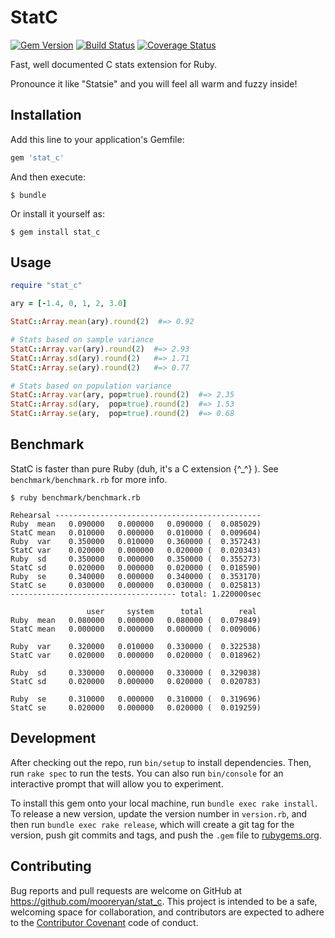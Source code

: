 # StatC

[![Gem Version](https://badge.fury.io/rb/stat_c.svg)](https://badge.fury.io/rb/stat_c) [![Build Status](https://travis-ci.org/mooreryan/stat_c.svg?branch=master)](https://travis-ci.org/mooreryan/stat_c) [![Coverage Status](https://coveralls.io/repos/github/mooreryan/stat_c/badge.svg?branch=master)](https://coveralls.io/github/mooreryan/stat_c?branch=master)

Fast, well documented C stats extension for Ruby.

Pronounce it like "Statsie" and you will feel all warm and fuzzy inside!

## Installation

Add this line to your application's Gemfile:

```ruby
gem 'stat_c'
```

And then execute:

    $ bundle

Or install it yourself as:

    $ gem install stat_c

## Usage

```ruby
require "stat_c"

ary = [-1.4, 0, 1, 2, 3.0]

StatC::Array.mean(ary).round(2)  #=> 0.92

# Stats based on sample variance
StatC::Array.var(ary).round(2)  #=> 2.93
StatC::Array.sd(ary).round(2)   #=> 1.71
StatC::Array.se(ary).round(2)   #=> 0.77

# Stats based on population variance
StatC::Array.var(ary, pop=true).round(2)  #=> 2.35
StatC::Array.sd(ary,  pop=true).round(2)  #=> 1.53
StatC::Array.se(ary,  pop=true).round(2)  #=> 0.68
```

## Benchmark ##

StatC is faster than pure Ruby (duh, it's a C extension {^_^} ). See `benchmark/benchmark.rb` for more info.

    $ ruby benchmark/benchmark.rb

    Rehearsal ----------------------------------------------
    Ruby  mean   0.090000   0.000000   0.090000 (  0.085029)
    StatC mean   0.010000   0.000000   0.010000 (  0.009604)
    Ruby  var    0.350000   0.010000   0.360000 (  0.357243)
    StatC var    0.020000   0.000000   0.020000 (  0.020343)
    Ruby  sd     0.350000   0.000000   0.350000 (  0.355273)
    StatC sd     0.020000   0.000000   0.020000 (  0.018590)
    Ruby  se     0.340000   0.000000   0.340000 (  0.353170)
    StatC se     0.030000   0.000000   0.030000 (  0.025813)
    ------------------------------------- total: 1.220000sec

                     user     system      total        real
    Ruby  mean   0.080000   0.000000   0.080000 (  0.079849)
    StatC mean   0.000000   0.000000   0.000000 (  0.009006)

    Ruby  var    0.320000   0.010000   0.330000 (  0.322538)
    StatC var    0.020000   0.000000   0.020000 (  0.018962)

    Ruby  sd     0.330000   0.000000   0.330000 (  0.329038)
    StatC sd     0.020000   0.000000   0.020000 (  0.020783)

    Ruby  se     0.310000   0.000000   0.310000 (  0.319696)
    StatC se     0.020000   0.000000   0.020000 (  0.019259)

## Development

After checking out the repo, run `bin/setup` to install dependencies. Then, run `rake spec` to run the tests. You can also run `bin/console` for an interactive prompt that will allow you to experiment.

To install this gem onto your local machine, run `bundle exec rake install`. To release a new version, update the version number in `version.rb`, and then run `bundle exec rake release`, which will create a git tag for the version, push git commits and tags, and push the `.gem` file to [rubygems.org](https://rubygems.org).

## Contributing

Bug reports and pull requests are welcome on GitHub at https://github.com/mooreryan/stat_c. This project is intended to be a safe, welcoming space for collaboration, and contributors are expected to adhere to the [Contributor Covenant](http://contributor-covenant.org) code of conduct.

